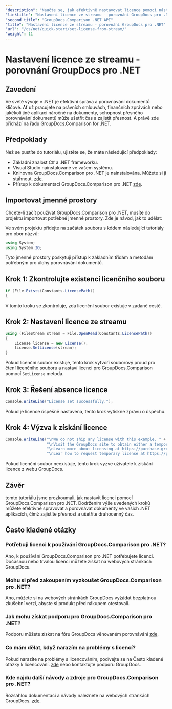 ```yaml
---
"description": "Naučte se, jak efektivně nastavovat licence pomocí nástroje GroupDocs.Comparison pro .NET. S tímto tutoriálem zajistěte přesnost dokumentů a ušetřete čas."
"linktitle": "Nastavení licence ze streamu - porovnání GroupDocs pro .NET"
"second_title": "GroupDocs.Comparison .NET API"
"title": "Nastavení licence ze streamu - porovnání GroupDocs pro .NET"
"url": "/cs/net/quick-start/set-license-from-stream/"
"weight": 11
---
```


# Nastavení licence ze streamu - porovnání GroupDocs pro .NET

## Zavedení
Ve světě vývoje v .NET je efektivní správa a porovnávání dokumentů klíčové. Ať už pracujete na právních smlouvách, finančních zprávách nebo jakékoli jiné aplikaci náročné na dokumenty, schopnost přesného porovnávání dokumentů může ušetřit čas a zajistit přesnost. A právě zde přichází na řadu GroupDocs.Comparison for .NET. 
## Předpoklady
Než se pustíte do tutoriálu, ujistěte se, že máte následující předpoklady:
- Základní znalost C# a .NET frameworku.
- Visual Studio nainstalované ve vašem systému.
- Knihovna GroupDocs.Comparison pro .NET je nainstalována. Můžete si ji stáhnout. [zde](https://releases.groupdocs.com/comparison/net/).
- Přístup k dokumentaci GroupDocs.Comparison pro .NET [zde](https://tutorials.groupdocs.com/comparison/net/).

## Importovat jmenné prostory
Chcete-li začít používat GroupDocs.Comparison pro .NET, musíte do projektu importovat potřebné jmenné prostory. Zde je návod, jak to udělat:

Ve svém projektu přidejte na začátek souboru s kódem následující tutoriály pro obor názvů:
```csharp
using System;
using System.IO;
```
Tyto jmenné prostory poskytují přístup k základním třídám a metodám potřebným pro úlohy porovnávání dokumentů.

## Krok 1: Zkontrolujte existenci licenčního souboru
```csharp
if (File.Exists(Constants.LicensePath))
{
```
V tomto kroku se zkontroluje, zda licenční soubor existuje v zadané cestě.
## Krok 2: Nastavení licence ze streamu
```csharp
using (FileStream stream = File.OpenRead(Constants.LicensePath))
{
    License license = new License();
    license.SetLicense(stream);
}
```
Pokud licenční soubor existuje, tento krok vytvoří souborový proud pro čtení licenčního souboru a nastaví licenci pro GroupDocs.Comparison pomocí `SetLicense` metoda.
## Krok 3: Řešení absence licence
```csharp
Console.WriteLine("License set successfully.");
```
Pokud je licence úspěšně nastavena, tento krok vytiskne zprávu o úspěchu.
## Krok 4: Výzva k získání licence
```csharp
Console.WriteLine("\nWe do not ship any license with this example. " +
                  "\nVisit the GroupDocs site to obtain either a temporary or permanent license. " +
                  "\nLearn more about licensing at https://purchase.groupdocs.com/faqs/licensing.
                  "\nLear how to request temporary license at https://purchase.groupdocs.com/temporary-license.");
```
Pokud licenční soubor neexistuje, tento krok vyzve uživatele k získání licence z webu GroupDocs.

## Závěr
tomto tutoriálu jsme prozkoumali, jak nastavit licenci pomocí GroupDocs.Comparison pro .NET. Dodržením výše uvedených kroků můžete efektivně spravovat a porovnávat dokumenty ve vašich .NET aplikacích, čímž zajistíte přesnost a ušetříte drahocenný čas.
## Často kladené otázky
### Potřebuji licenci k používání GroupDocs.Comparison pro .NET?
Ano, k používání GroupDocs.Comparison pro .NET potřebujete licenci. Dočasnou nebo trvalou licenci můžete získat na webových stránkách GroupDocs.
### Mohu si před zakoupením vyzkoušet GroupDocs.Comparison pro .NET?
Ano, můžete si na webových stránkách GroupDocs vyžádat bezplatnou zkušební verzi, abyste si produkt před nákupem otestovali.
### Jak mohu získat podporu pro GroupDocs.Comparison pro .NET?
Podporu můžete získat na fóru GroupDocs věnovaném porovnávání [zde](https://forum.groupdocs.com/c/comparison/12).
### Co mám dělat, když narazím na problémy s licencí?
Pokud narazíte na problémy s licencováním, podívejte se na Často kladené otázky k licencování. [zde](https://purchase.groupdocs.com/faqs/licensing) nebo kontaktujte podporu GroupDocs.
### Kde najdu další návody a zdroje pro GroupDocs.Comparison pro .NET?
Rozsáhlou dokumentaci a návody naleznete na webových stránkách GroupDocs. [zde](https://tutorials.groupdocs.com/comparison/net/).